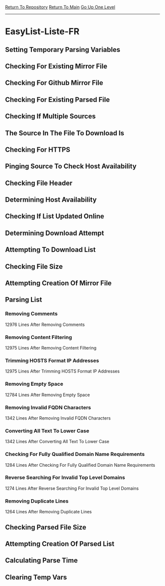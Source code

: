 [Return To Repository](https://github.com/deathbybandaid/piholeparser/)
[Return To Main](https://github.com/deathbybandaid/piholeparser/blob/master/RecentRunLogs/Mainlog.md)
[Go Up One Level](https://github.com/deathbybandaid/piholeparser/blob/master/RecentRunLogs/TopLevelScripts/30-Processing-Blacklists.md)
____________________________________
# EasyList-Liste-FR
## Setting Temporary Parsing Variables
## Checking For Existing Mirror File
## Checking For Github Mirror File
## Checking For Existing Parsed File
## Checking If Multiple Sources
## The Source In The File To Download Is
## Checking For HTTPS
## Pinging Source To Check Host Availability
## Checking File Header
## Determining Host Availability
## Checking If List Updated Online
## Determining Download Attempt
## Attempting To Download List
## Checking File Size
## Attempting Creation Of Mirror File
## Parsing List
### Removing Comments
12976 Lines After Removing Comments
### Removing Content Filtering
12975 Lines After Removing Content Filtering
### Trimming HOSTS Format IP Addresses
12975 Lines After Trimming HOSTS Format IP Addresses
### Removing Empty Space
12784 Lines After Removing Empty Space
### Removing Invalid FQDN Characters
1342 Lines After Removing Invalid FQDN Characters
### Converting All Text To Lower Case
1342 Lines After Converting All Text To Lower Case
### Checking For Fully Qualified Domain Name Requirements
1284 Lines After Checking For Fully Qualified Domain Name Requirements
### Reverse Searching For Invalid Top Level Domains
1274 Lines After Reverse Searching For Invalid Top Level Domains
### Removing Duplicate Lines
1264 Lines After Removing Duplicate Lines
## Checking Parsed File Size
## Attempting Creation Of Parsed List
## Calculating Parse Time
## Clearing Temp Vars
